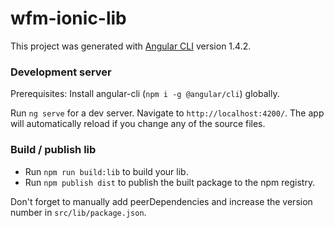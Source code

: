 # wfm-ionic-lib

This project was generated with [Angular CLI](https://github.com/angular/angular-cli) version 1.4.2.

### Development server

Prerequisites: Install angular-cli (`npm i -g @angular/cli`) globally.

Run `ng serve` for a dev server. Navigate to `http://localhost:4200/`. The app will automatically reload if you change any of the source files.

### Build / publish lib

*   Run `npm run build:lib` to build your lib.
*   Run `npm publish dist` to publish the built package to the npm registry.

Don't forget to manually add peerDependencies and increase the version number in `src/lib/package.json`.
